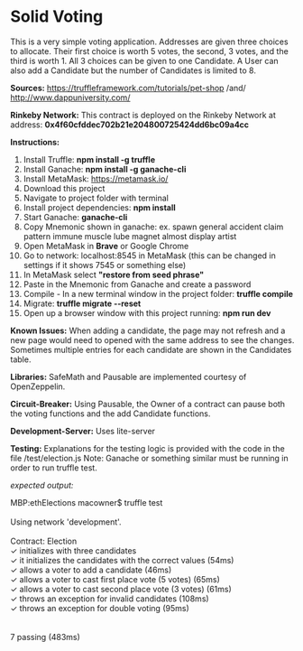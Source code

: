 # Solid Voting

This is a very simple voting application. Addresses are given three choices to allocate. Their first choice is worth 5 votes, the second, 3 votes, and the third is worth 1. All 3 choices can be given to one Candidate. A User can also add a Candidate but the number of Candidates is limited to 8.

__Sources:__ https://truffleframework.com/tutorials/pet-shop /and/ http://www.dappuniversity.com/

__Rinkeby Network:__ This contract is deployed on the Rinkeby Network at address: __0x4f60cfddec702b21e204800725424dd6bc09a4cc__


__Instructions:__ 

1. Install Truffle: __npm install -g truffle__
2. Install Ganache: __npm install -g ganache-cli__
3. Install MetaMask: https://metamask.io/
3. Download this project
4. Navigate to project folder with terminal
5. Install project dependencies: __npm install__
6. Start Ganache: __ganache-cli__
7. Copy Mnemonic shown in ganache: ex. spawn general accident claim pattern immune muscle lube magnet almost display artist
8. Open MetaMask in __Brave__ or Google Chrome
9. Go to network: localhost:8545 in MetaMask (this can be changed in settings if it shows 7545 or something else)
10. In MetaMask select __"restore from seed phrase"__ 
11. Paste in the Mnemonic from Ganache and create a password
12. Compile - In a new terminal window in the project folder: __truffle compile__
13. Migrate: __truffle migrate --reset__
14. Open up a browser window with this project running: __npm run dev__


__Known Issues:__ When adding a candidate, the page may not refresh and a new page would need to opened with the same address to see the changes. Sometimes multiple entries for each candidate are shown in the Candidates table.

__Libraries:__ SafeMath and Pausable are implemented courtesy of OpenZeppelin.

__Circuit-Breaker:__ Using Pausable, the Owner of a contract can pause both the voting functions and the add Candidate functions.

__Development-Server:__ Uses lite-server

__Testing:__ Explanations for the testing logic is provided with the code in the file /test/election.js Note: Ganache or something similar must be running in order to run truffle test.

*expected output:* <br />

MBP:ethElections macowner$ truffle test <br />
<br />
Using network 'development'. <br />
<br />
  Contract: Election <br />
    ✓ initializes with three candidates <br />
    ✓ it initializes the candidates with the correct values (54ms) <br />
    ✓ allows a voter to add a candidate (46ms) <br />
    ✓ allows a voter to cast first place vote (5 votes) (65ms) <br />
    ✓ allows a voter to cast second place vote (3 votes) (61ms) <br />
    ✓ throws an exception for invalid candidates (108ms) <br />
    ✓ throws an exception for double voting (95ms) <br />
<br />
<br />
  7 passing (483ms)<br />




